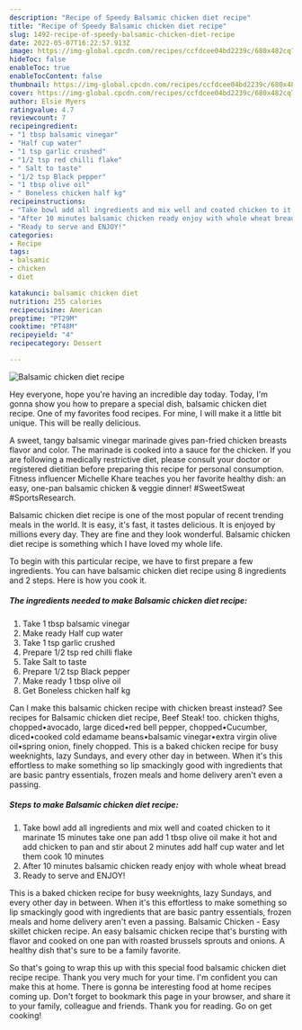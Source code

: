 ```yaml
---
description: "Recipe of Speedy Balsamic chicken diet recipe"
title: "Recipe of Speedy Balsamic chicken diet recipe"
slug: 1492-recipe-of-speedy-balsamic-chicken-diet-recipe
date: 2022-05-07T16:22:57.913Z
image: https://img-global.cpcdn.com/recipes/ccfdcee04bd2239c/680x482cq70/balsamic-chicken-diet-recipe-recipe-main-photo.jpg
hideToc: false
enableToc: true
enableTocContent: false
thumbnail: https://img-global.cpcdn.com/recipes/ccfdcee04bd2239c/680x482cq70/balsamic-chicken-diet-recipe-recipe-main-photo.jpg
cover: https://img-global.cpcdn.com/recipes/ccfdcee04bd2239c/680x482cq70/balsamic-chicken-diet-recipe-recipe-main-photo.jpg
author: Elsie Myers
ratingvalue: 4.7
reviewcount: 7
recipeingredient:
- "1 tbsp balsamic vinegar"
- "Half cup water"
- "1 tsp garlic crushed"
- "1/2 tsp red chilli flake"
- " Salt to taste"
- "1/2 tsp Black pepper"
- "1 tbsp olive oil"
- " Boneless chicken half kg"
recipeinstructions:
- "Take bowl add all ingredients and mix well and coated chicken to it marinate 15 minutes take one pan add 1 tbsp olive oil make it hot and add chicken to pan and stir about 2 minutes add half cup water and let them cook 10 minutes"
- "After 10 minutes balsamic chicken ready enjoy with whole wheat bread"
- "Ready to serve and ENJOY!"
categories:
- Recipe
tags:
- balsamic
- chicken
- diet

katakunci: balsamic chicken diet 
nutrition: 255 calories
recipecuisine: American
preptime: "PT29M"
cooktime: "PT48M"
recipeyield: "4"
recipecategory: Dessert

---
```



![Balsamic chicken diet recipe](https://img-global.cpcdn.com/recipes/ccfdcee04bd2239c/680x482cq70/balsamic-chicken-diet-recipe-recipe-main-photo.jpg)

Hey everyone, hope you're having an incredible day today. Today, I'm gonna show you how to prepare a special dish, balsamic chicken diet recipe. One of my favorites food recipes. For mine, I will make it a little bit unique. This will be really delicious.

A sweet, tangy balsamic vinegar marinade gives pan-fried chicken breasts flavor and color. The marinade is cooked into a sauce for the chicken. If you are following a medically restrictive diet, please consult your doctor or registered dietitian before preparing this recipe for personal consumption. Fitness influencer Michelle Khare teaches you her favorite healthy dish: an easy, one-pan balsamic chicken & veggie dinner! #SweetSweat #SportsResearch.

Balsamic chicken diet recipe is one of the most popular of recent trending meals in the world. It is easy, it's fast, it tastes delicious. It is enjoyed by millions every day. They are fine and they look wonderful. Balsamic chicken diet recipe is something which I have loved my whole life.


To begin with this particular recipe, we have to first prepare a few ingredients. You can have balsamic chicken diet recipe using 8 ingredients and 2 steps. Here is how you cook it.

<!--inarticleads1-->

##### The ingredients needed to make Balsamic chicken diet recipe:

1. Take 1 tbsp balsamic vinegar
1. Make ready Half cup water
1. Take 1 tsp garlic crushed
1. Prepare 1/2 tsp red chilli flake
1. Take  Salt to taste
1. Prepare 1/2 tsp Black pepper
1. Make ready 1 tbsp olive oil
1. Get  Boneless chicken half kg


Can I make this balsamic chicken recipe with chicken breast instead? See recipes for Balsamic chicken diet recipe, Beef Steak! too. chicken thighs, chopped•avocado, large diced•red bell pepper, chopped•Cucumber, diced•cooked cold edamame beans•balsamic vinegar•extra virgin olive oil•spring onion, finely chopped. This is a baked chicken recipe for busy weeknights, lazy Sundays, and every other day in between. When it&#39;s this effortless to make something so lip smackingly good with ingredients that are basic pantry essentials, frozen meals and home delivery aren&#39;t even a passing. 

<!--inarticleads2-->

##### Steps to make Balsamic chicken diet recipe:

1. Take bowl add all ingredients and mix well and coated chicken to it marinate 15 minutes take one pan add 1 tbsp olive oil make it hot and add chicken to pan and stir about 2 minutes add half cup water and let them cook 10 minutes
1. After 10 minutes balsamic chicken ready enjoy with whole wheat bread
1. Ready to serve and ENJOY!

This is a baked chicken recipe for busy weeknights, lazy Sundays, and every other day in between. When it&#39;s this effortless to make something so lip smackingly good with ingredients that are basic pantry essentials, frozen meals and home delivery aren&#39;t even a passing. Balsamic Chicken - Easy skillet chicken recipe. An easy balsamic chicken recipe that&#39;s bursting with flavor and cooked on one pan with roasted brussels sprouts and onions. A healthy dish that&#39;s sure to be a family favorite. 

So that's going to wrap this up with this special food balsamic chicken diet recipe recipe. Thank you very much for your time. I'm confident you can make this at home. There is gonna be interesting food at home recipes coming up. Don't forget to bookmark this page in your browser, and share it to your family, colleague and friends. Thank you for reading. Go on get cooking!
